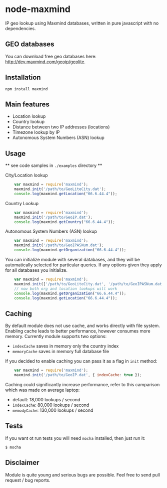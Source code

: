 node-maxmind
========

IP geo lookup using Maxmind databases, written in pure javascript with no dependencies.

## GEO databases

You can download free geo databases here: http://dev.maxmind.com/geoip/geolite.


## Installation

    npm install maxmind


## Main features

 - Location lookup
 - Country lookup
 - Distance between two IP addresses (locations)
 - Timezone lookup by IP
 - Autonomous System Numbers (ASN) lookup

## Usage

** see code samples in `./examples` directory **

City/Location lookup

```js
    var maxmind = require('maxmind');
    maxmind.init('/path/to/GeoLiteCity.dat');
    console.log(maxmind.getLocation("66.6.44.4"));
```

Country Lookup

```js
    var maxmind = require('maxmind');
    maxmind.init('/path/to/GeoIP.dat');
    console.log(maxmind.getCountry("66.6.44.4"));
```

Autonomous System Numbers (ASN) lookup

```js
    var maxmind = require('maxmind');
    maxmind.init('/path/to/GeoIPASNum.dat');
    console.log(maxmind.getOrganization("66.6.44.4"));
```

You can initialize module with several databases, and they will be automatically selected for particular queries.
If any options given they apply for all databases you initialize.

```js
    var maxmind = require('maxmind');
    maxmind.init(['/path/to/GeoLiteCity.dat', '/path/to/GeoIPASNum.dat']);
    // now both org and location lookups will work
    console.log(maxmind.getOrganization("66.6.44.4"));
    console.log(maxmind.getLocation("66.6.44.4"));

```
## Caching

By default module does not use cache, and works directly with file system. Enabling cache
leads to better performance, however consumes more memory. Currently module supports two options:

- `indexCache` saves in memory only the country index
- `memoryCache` saves in memory full database file

If you decided to enable caching you can pass it as a flag in `init` method:

```js
    var maxmind = require('maxmind');
    maxmind.init('/path/to/GeoIP.dat', { indexCache: true });
```

Caching could significantly increase performance, refer to this camparison which was made on average
laptop:

- default: 18,000 lookups / second
- `indexCache`: 80,000 lookups / second
- `memodyCache`: 130,000 lookups / second

## Tests

If you want ot run tests you will need `mocha` installed, then just run it:

    $ mocha


## Disclaimer

Module is quite young and serious bugs are possible. Feel free to
send pull request / bug reports.

